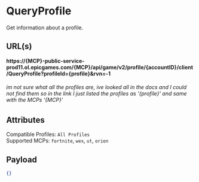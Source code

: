 # QueryProfile
Get information about a profile.

## URL(s)
**https://{MCP}-public-service-prod11.ol.epicgames.com/{MCP}/api/game/v2/profile/{accountID}/client/QueryProfile?profileId={profile}&rvn=-1**

###### im not sure what all the profiles are, ive looked all in the docs and I could not find them so in the link I just listed the profiles as '{profile}' and same with the MCPs '{MCP}'

## Attributes
Compatible Profiles: `All Profiles`  
Supported MCPs: `fortnite`, `wex`, `ut`, `orion`

## Payload
```json
{}
```

